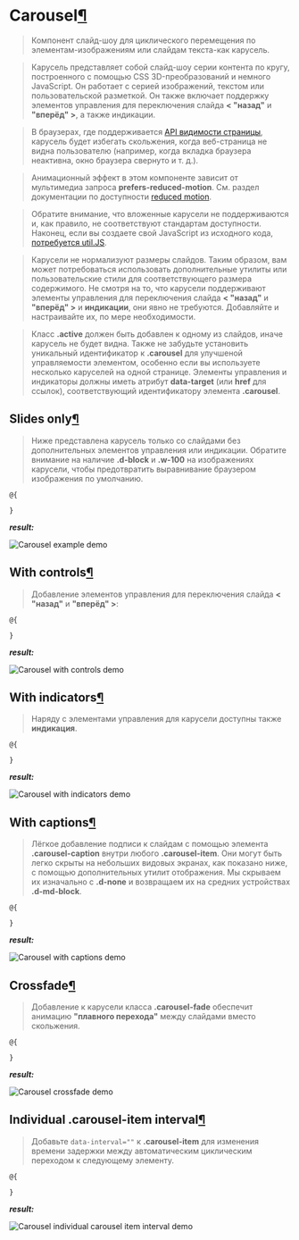# Carousel[¶](https://getbootstrap.com/docs/4.3/components/carousel/)

> Компонент слайд-шоу для циклического перемещения по элементам-изображениям или слайдам текста-как карусель.

> Карусель представляет собой слайд-шоу серии контента по кругу, построенного с помощью CSS 3D-преобразований и немного JavaScript.
Он работает с серией изображений, текстом или пользовательской разметкой.
Он также включает поддержку элементов управления для переключения слайда **< "назад"** и **"вперёд" >**, а также индикации.

> В браузерах, где поддерживается [API видимости страницы](https://www.w3.org/TR/page-visibility/), карусель будет избегать скольжения, когда веб-страница не видна пользователю (например, когда вкладка браузера неактивна, окно браузера свернуто и т. д.).

> Анимационный эффект в этом компоненте зависит от мультимедиа запроса **prefers-reduced-motion**. 
См. раздел документации по доступности [reduced motion](https://getbootstrap.com/docs/4.3/getting-started/accessibility/#reduced-motion).

> Обратите внимание, что вложенные карусели не поддерживаются и, как правило, не соответствуют стандартам доступности.
Наконец, если вы создаете свой JavaScript из исходного кода, [потребуется util.JS](https://getbootstrap.com/docs/4.3/getting-started/javascript/#util).

> Карусели не нормализуют размеры слайдов.
Таким образом, вам может потребоваться использовать дополнительные утилиты или пользовательские стили для соответствующего размера содержимого.
Не смотря на то, что карусели поддерживают элементы управления для переключения слайда **< "назад"** и **"вперёд" >** и **индикации**, они явно не требуются.
Добавляйте и настраивайте их, по мере необходимости.

> Класс **.active** должен быть добавлен к одному из слайдов, иначе карусель не будет видна.
Также не забудьте установить уникальный идентификатор к **.carousel** для улучшеной управляемости элементом, особенно если вы используете несколько каруселей на одной странице.
Элементы управления и индикаторы должны иметь атрибут **data-target** (или **href** для ссылок), соответствующий идентификатору элемента **.carousel**.

## Slides only[¶](https://getbootstrap.com/docs/4.3/components/carousel/#slides-only)

> Ниже представлена карусель только со слайдами без дополнительных элементов управления или индикации.
Обратите внимание на наличие **.d-block** и **.w-100** на изображениях карусели, чтобы предотвратить выравнивание браузером изображения по умолчанию.

```cshtml
@{

}
```

***result:***

![Carousel example demo](../demo/carousel-example-demo.jpg)

## With controls[¶](https://getbootstrap.com/docs/4.3/components/carousel/#with-controls)

> Добавление элементов управления для переключения слайда **< "назад"** и **"вперёд" >**:

```cshtml
@{

}
```

***result:***

![Carousel with controls demo](../demo/carousel-with-controls-demo.jpg)

## With indicators[¶](https://getbootstrap.com/docs/4.3/components/carousel/#with-indicators)

> Наряду с элементами управления для карусели доступны также **индикация**.

```cshtml
@{

}
```

***result:***

![Carousel with indicators demo](../demo/carousel-with-indicators-demo.jpg)

## With captions[¶](https://getbootstrap.com/docs/4.3/components/carousel/#with-captions)

> Лёгкое добавление подписи к слайдам с помощью элемента **.carousel-caption** внутри любого **.carousel-item**.
Они могут быть легко скрыты на небольших видовых экранах, как показано ниже, с помощью дополнительных утилит отображения.
Мы скрываем их изначально с **.d-none** и возвращаем их на средних устройствах **.d-md-block**.

```cshtml
@{

}
```

***result:***

![Carousel with captions demo](../demo/carousel-with-captions-demo.jpg)

## Crossfade[¶](https://getbootstrap.com/docs/4.3/components/carousel/#crossfade)

> Добавление к карусели класса **.carousel-fade** обеспечит анимацию **"плавного перехода"** между слайдами вместо скольжения.

```cshtml
@{

}
```

***result:***

![Carousel crossfade demo](../demo/carousel-crossfade-demo.jpg)

## Individual .carousel-item interval[¶](https://getbootstrap.com/docs/4.3/components/carousel/#individual-carousel-item-interval)

> Добавьте `data-interval=""` к **.carousel-item** для изменения времени задержки между автоматическим циклическим переходом к следующему элементу.

```cshtml
@{

}
```

***result:***

![Carousel individual carousel item interval demo](../demo/carousel-ndividual-carousel-item-interval-demo.jpg)

